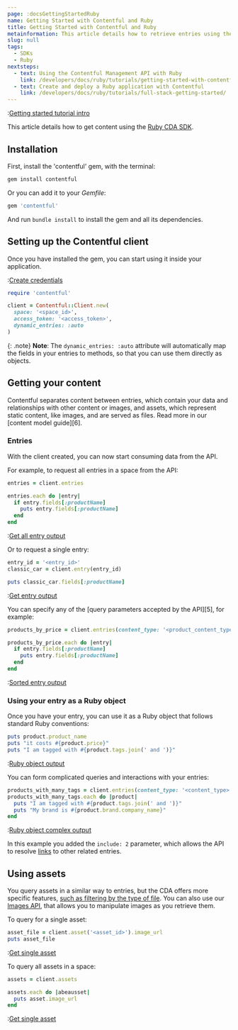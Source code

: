 ```yaml
---
page: :docsGettingStartedRuby
name: Getting Started with Contentful and Ruby
title: Getting Started with Contentful and Ruby
metainformation: This article details how to retrieve entries using the Ruby CDA SDK.
slug: null
tags:
  - SDKs
  - Ruby
nextsteps:
  - text: Using the Contentful Management API with Ruby
    link: /developers/docs/ruby/tutorials/getting-started-with-contentful-cma-and-ruby/
  - text: Create and deploy a Ruby application with Contentful
    link: /developers/docs/ruby/tutorials/full-stack-getting-started/
---
```


:[Getting started tutorial intro](../../_partials/getting-started-intro.md)

This article details how to get content using the [Ruby CDA SDK](https://github.com/contentful/contentful.rb).

## Installation

First, install the 'contentful' gem, with the terminal:

```bash
gem install contentful
```

Or you can add it to your _Gemfile_:

```ruby
gem 'contentful'
```

And run `bundle install` to install the gem and all its dependencies.

## Setting up the Contentful client

Once you have installed the gem, you can start using it inside your application.

:[Create credentials](../../_partials/credentials.md)

```ruby
require 'contentful'

client = Contentful::Client.new(
  space: '<space_id>',
  access_token: '<access_token>',
  dynamic_entries: :auto
)
```

{: .note}
**Note**: The `dynamic_entries: :auto` attribute will automatically map the fields in your entries to methods, so that you can use them directly as objects.

## Getting your content

Contentful separates content between entries, which contain your data and relationships with other content or images, and assets, which represent static content, like images, and are served as files. Read more in our [content model guide][6].

### Entries

With the client created, you can now start consuming data from the API.

For example, to request all entries in a space from the API:

```ruby
entries = client.entries

entries.each do |entry|
  if entry.fields[:productName]
    puts entry.fields[:productName]
  end
end
```

:[Get all entry output](../../_partials/get-all-entry-output.md)

Or to request a single entry:

```ruby
entry_id = '<entry_id>'
classic_car = client.entry(entry_id)

puts classic_car.fields[:productName]
```

:[Get entry output](../../_partials/get-entry-output.md)

You can specify any of the [query parameters accepted by the API][5], for example:

```ruby
products_by_price = client.entries(content_type: '<product_content_type_id>', order: 'fields.price')

products_by_price.each do |entry|
  if entry.fields[:productName]
    puts entry.fields[:productName]
  end
end
```

:[Sorted entry output](../../_partials/sorted-entries-out.md)

### Using your entry as a Ruby object

Once you have your entry, you can use it as a Ruby object that follows standard Ruby conventions:

```ruby
puts product.product_name
puts "it costs #{product.price}"
puts "I am tagged with #{product.tags.join(' and ')}"
```

:[Ruby object output](../../_partials/ruby-object-output.md)

You can form complicated queries and interactions with your entries:

```ruby
products_with_many_tags = client.entries(content_type: '<content_type>', include: 2).select { |product| product.tags.size > 2 }
products_with_many_tags.each do |product|
  puts "I am tagged with #{product.tags.join(' and ')}"
  puts "My brand is #{product.brand.company_name}"
end
```

:[Ruby object complex output](../../_partials/ruby-object-complex-output.md)

In this example you added the `include: 2` parameter, which allows the API to resolve [links][4] to other related entries.

## Using assets

You query assets in a similar way to entries, but the CDA offers more specific features, [such as filtering by the type of file](/developers/docs/references/content-delivery-api/#/reference/search-parameters/filtering-assets-by-mime-type/). You can also use our [Images API](/developers/docs/references/images-api/), that allows you to manipulate images as you retrieve them.

To query for a single asset:

```ruby
asset_file = client.asset('<asset_id>').image_url
puts asset_file
```

:[Get single asset](../../_partials/get-asset-output.md)

To query all assets in a space:

```ruby
assets = client.assets

assets.each do |abeausset|
  puts asset.image_url
end
```

:[Get single asset](../../_partials/get-all-asset-output.md)

[1]: https://github.com/contentful/contentful.rb
[2]: https://github.com/contentful/contentful_middleman_examples
[3]: https://github.com/contentful/contentful-bootstrap.rb
[4]: /developers/docs/concepts/links/
